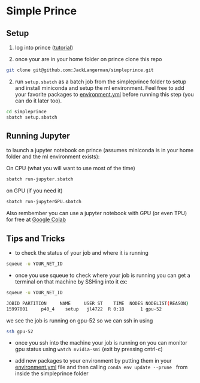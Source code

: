 # Simple Prince

## Setup
  1. log into prince ([tutorial](https://wikis.nyu.edu/display/NYUHPC/Logging+in+to+the+NYU+HPC+Clusters))  

  1. once your are in your home folder on prince clone this repo  

```bash
git clone git@github.com:JackLangerman/simpleprince.git
```

  2. run `setup.sbatch` as a batch job from the simpleprince folder to setup and install miniconda and setup the ml environment. Feel free to add your favorite packages to [environment.yml](environment.yml) before running this step (you can do it later too).

```bash
cd simpleprince
sbatch setup.sbatch
```


## Running Jupyter

to launch a jupyter notebook on prince (assumes miniconda is in your home folder and the ml environment exists):

On CPU (what you will want to use most of the time)
```bash
sbatch run-jupyter.sbatch 
```

on GPU (if you need it)
```bash
sbatch run-jupyterGPU.sbatch 
```

Also rembember you can use a jupyter notebook with GPU (or even TPU) for free at [Google Colab](https://colab.research.google.com/)


## Tips and Tricks
  - to check the status of your job and where it is running
```bash
squeue -u YOUR_NET_ID
```
  - once you use squeue to check where your job is running you can get a terminal on that machine by SSHing into it ex:

```bash
squeue -u YOUR_NET_ID

JOBID PARTITION     NAME     USER ST	TIME  NODES NODELIST(REASON)
15997001     p40_4    setup   jl4722  R	0:18	  1 gpu-52
```

we see the job is running on gpu-52 so we can ssh in using

```bash
ssh gpu-52
```

  - once you ssh into the machine your job is running on you can monitor gpu status using `watch nvidia-smi` (exit by pressing cntrl-c)


  - add new packages to your environment by putting them in your [environment.yml](environment.yml) file and then calling `conda env update --prune ` from inside the simpleprince folder


